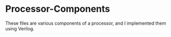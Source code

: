 # Processor-Components
These files are various components of a processor, and I implemented them using Verilog.
